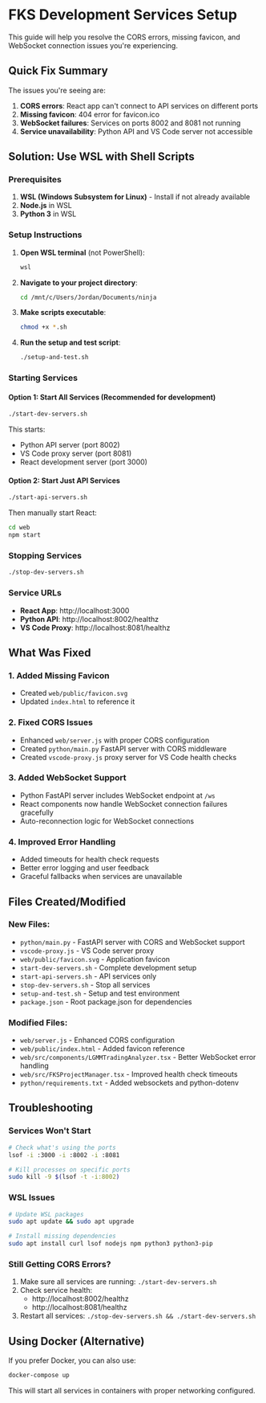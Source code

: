 # FKS Development Services Setup

This guide will help you resolve the CORS errors, missing favicon, and WebSocket connection issues you're experiencing.

## Quick Fix Summary

The issues you're seeing are:
1. **CORS errors**: React app can't connect to API services on different ports
2. **Missing favicon**: 404 error for favicon.ico 
3. **WebSocket failures**: Services on ports 8002 and 8081 not running
4. **Service unavailability**: Python API and VS Code server not accessible

## Solution: Use WSL with Shell Scripts

### Prerequisites
1. **WSL (Windows Subsystem for Linux)** - Install if not already available
2. **Node.js** in WSL
3. **Python 3** in WSL

### Setup Instructions

1. **Open WSL terminal** (not PowerShell):
   ```bash
   wsl
   ```

2. **Navigate to your project directory**:
   ```bash
   cd /mnt/c/Users/Jordan/Documents/ninja
   ```

3. **Make scripts executable**:
   ```bash
   chmod +x *.sh
   ```

4. **Run the setup and test script**:
   ```bash
   ./setup-and-test.sh
   ```

### Starting Services

#### Option 1: Start All Services (Recommended for development)
```bash
./start-dev-servers.sh
```
This starts:
- Python API server (port 8002)
- VS Code proxy server (port 8081)  
- React development server (port 3000)

#### Option 2: Start Just API Services
```bash
./start-api-servers.sh
```
Then manually start React:
```bash
cd web
npm start
```

### Stopping Services

```bash
./stop-dev-servers.sh
```

### Service URLs
- **React App**: http://localhost:3000
- **Python API**: http://localhost:8002/healthz
- **VS Code Proxy**: http://localhost:8081/healthz

## What Was Fixed

### 1. Added Missing Favicon
- Created `web/public/favicon.svg`
- Updated `index.html` to reference it

### 2. Fixed CORS Issues
- Enhanced `web/server.js` with proper CORS configuration
- Created `python/main.py` FastAPI server with CORS middleware
- Created `vscode-proxy.js` proxy server for VS Code health checks

### 3. Added WebSocket Support
- Python FastAPI server includes WebSocket endpoint at `/ws`
- React components now handle WebSocket connection failures gracefully
- Auto-reconnection logic for WebSocket connections

### 4. Improved Error Handling
- Added timeouts for health check requests
- Better error logging and user feedback
- Graceful fallbacks when services are unavailable

## Files Created/Modified

### New Files:
- `python/main.py` - FastAPI server with CORS and WebSocket support
- `vscode-proxy.js` - VS Code server proxy
- `web/public/favicon.svg` - Application favicon
- `start-dev-servers.sh` - Complete development setup
- `start-api-servers.sh` - API services only
- `stop-dev-servers.sh` - Stop all services
- `setup-and-test.sh` - Setup and test environment
- `package.json` - Root package.json for dependencies

### Modified Files:
- `web/server.js` - Enhanced CORS configuration
- `web/public/index.html` - Added favicon reference
- `web/src/components/LGMMTradingAnalyzer.tsx` - Better WebSocket error handling
- `web/src/FKSProjectManager.tsx` - Improved health check timeouts
- `python/requirements.txt` - Added websockets and python-dotenv

## Troubleshooting

### Services Won't Start
```bash
# Check what's using the ports
lsof -i :3000 -i :8002 -i :8081

# Kill processes on specific ports
sudo kill -9 $(lsof -t -i:8002)
```

### WSL Issues
```bash
# Update WSL packages
sudo apt update && sudo apt upgrade

# Install missing dependencies
sudo apt install curl lsof nodejs npm python3 python3-pip
```

### Still Getting CORS Errors?
1. Make sure all services are running: `./start-dev-servers.sh`
2. Check service health: 
   - http://localhost:8002/healthz
   - http://localhost:8081/healthz
3. Restart all services: `./stop-dev-servers.sh && ./start-dev-servers.sh`

## Using Docker (Alternative)

If you prefer Docker, you can also use:
```bash
docker-compose up
```

This will start all services in containers with proper networking configured.
